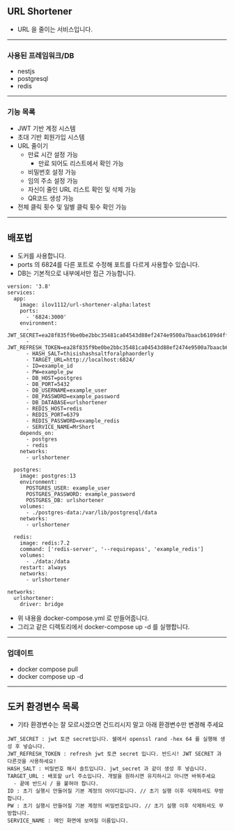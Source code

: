 ## URL Shortener

- URL 을 줄이는 서비스입니다.

---

### 사용된 프레임워크/DB

- nestjs
- postgresql
- redis

---

### 기능 목록

- JWT 기반 계정 시스템
- 초대 기반 회원가입 시스템
- URL 줄이기
  - 만료 시간 설정 가능
    - 만료 되어도 리스트에서 확인 가능
  - 비밀번호 설정 가능
  - 임의 주소 설정 가능
  - 자신이 줄인 URL 리스트 확인 및 삭제 가능
  - QR코드 생성 가능
- 전체 클릭 횟수 및 일별 클릭 횟수 확인 가능

---

## 배포법

- 도커를 사용합니다.
- ports 의 6824를 다른 포트로 수정해 포트를 다르게 사용할수 있습니다.
- DB는 기본적으로 내부에서만 접근 가능합니다.

```
version: '3.8'
services:
  app:
    image: ilov1112/url-shortener-alpha:latest
    ports:
      - '6824:3000'
    environment:
      - JWT_SECRET=ea28f835f9be0be2bbc35481ca04543d88ef2474e9500a7baacb6109d4ff7132abba86bdc14f62c6739cff536a042132f0892a668a2750c9b8e897647f8e1bec
      - JWT_REFRESH_TOKEN=ea28f835f9be0be2bbc35481ca04543d88ef2474e9500a7baacb6109d4ff7132abba86bdc14f62c6739cff536a042132f0892a668a2750c9b8e897647f8e1bec
      - HASH_SALT=thisishashsaltforalphaorderly
      - TARGET_URL=http://localhost:6824/
      - ID=example_id
      - PW=example_pw
      - DB_HOST=postgres
      - DB_PORT=5432
      - DB_USERNAME=example_user
      - DB_PASSWORD=example_password
      - DB_DATABASE=urlshortener
      - REDIS_HOST=redis
      - REDIS_PORT=6379
      - REDIS_PASSWORD=example_redis
      - SERVICE_NAME=MrShort
    depends_on:
      - postgres
      - redis
    networks:
      - urlshortener

  postgres:
    image: postgres:13
    environment:
      POSTGRES_USER: example_user
      POSTGRES_PASSWORD: example_password
      POSTGRES_DB: urlshortener
    volumes:
      - ./postgres-data:/var/lib/postgresql/data
    networks:
      - urlshortener

  redis:
    image: redis:7.2
    command: ['redis-server', '--requirepass', 'example_redis']
    volumes:
      - ./data:/data
    restart: always
    networks:
      - urlshortener

networks:
  urlshortener:
    driver: bridge

```

- 위 내용을 docker-compose.yml 로 만들어줍니다.
- 그리고 같은 디렉토리에서 docker-compose up -d 를 실행합니다.

---

### 업데이트

- docker compose pull
- docker compose up -d

---

## 도커 환경변수 목록

- 기타 환경변수는 잘 모르시겠으면 건드리시지 말고 아래 환경변수만 변경해 주세요

```
JWT_SECRET : jwt 토큰 secret입니다. 쉘에서 openssl rand -hex 64 를 실행해 생성 후 넣습니다.
JWT_REFRESH_TOKEN : refresh jwt 토큰 secret 입니다. 반드시! JWT SECRET 과 다른것을 사용하세요!
HASH_SALT : 비밀번호 해시 솔트입니다. jwt_secret 과 같이 생성 후 넣습니다.
TARGET_URL : 배포할 url 주소입니다. 개발을 원하시면 유지하시고 아니면 바꿔주세요
  - 끝에 반드시 / 을 붙혀야 합니다.
ID : 초기 실행시 만들어질 기본 계정의 아이디입니다. // 초기 실행 이후 삭제하셔도 무방합니다.
PW : 초기 실행시 만들어질 기본 계정의 비밀번호입니다. // 초기 실행 이후 삭제하셔도 무방합니다.
SERVICE_NAME : 메인 화면에 보여질 이름입니다.
```
